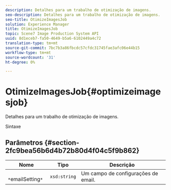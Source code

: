 ```yaml
---
description: Detalhes para um trabalho de otimização de imagens.
seo-description: Detalhes para um trabalho de otimização de imagens.
seo-title: OtimizeImagesJob
solution: Experience Manager
title: OtimizeImagesJob
topic: Scene7 Image Production System API
uuid: 8d1eceb7-fa50-4649-b5a6-6102449a4c72
translation-type: tm+mt
source-git-commit: 7bc7b3a86fbcdc57cfdc31745fae3afc06e44b15
workflow-type: tm+mt
source-wordcount: '31'
ht-degree: 0%

---
```



# OtimizeImagesJob{#optimizeimagesjob}

Detalhes para um trabalho de otimização de imagens.

Sintaxe

## Parâmetros {#section-2fc9bea56b6d4b72b80d4f04c5f9b862}

| Nome | Tipo | Descrição |
|---|---|---|
| ` *`emailSetting`*` | `xsd:string` | Um campo de configurações de email. |


